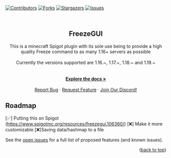 
[![Contributors][contributors-shield]][contributors-url]
[![Forks][forks-shield]][forks-url]
[![Stargazers][stars-shield]][stars-url]
[![Issues][issues-shield]][issues-url]

<br />
<div align="center">

<h2 align="center">FreezeGUI</h2>

  <p align="center">
    This is a minecraft Spigot plugin with its sole use being to provide a high quality Freeze command to as many 1.16+ servers as possible
    <br />
    <br />
    Currently the versions supported are 1.16.~, 1.17.~, 1.18.~ and 1.19.~ 
    <br />
    <br />
    <br />
    <a href="https://github.com/Chopkeys/FreezeGUI"><strong>Explore the docs »</strong></a>
    <br />
    <br />
    <a href="https://github.com/Chopkeys/FreezeGUI/issues">Report Bug</a>
    ·
    <a href="https://github.com/Chopkeys/FreezeGUI/issues">Request Feature</a>
    ·
    <a href="https://discord.gg/gKKq3TJagg">Join Our Discord!</a>
  </p>
</div>

## Roadmap

[✅] Putting this on Spigot (https://www.spigotmc.org/resources/freezegui.106360/)
[❌] Make it more customizable
[❌]Saving data/hashmap to a file

See the [open issues](https://github.com/Chopkeys/FreezeGUI/issues) for a full list of proposed features (and known issues).

<p align="right">(<a href="#readme-top">back to top</a>)</p>


[contributors-shield]: https://img.shields.io/github/contributors/Chopkeys/FreezeGUI.svg?style=for-the-badge
[contributors-url]: https://github.com/Chopkeys/FreezeGUI/graphs/contributors
[forks-shield]: https://img.shields.io/github/forks/Chopkeys/FreezeGUI.svg?style=for-the-badge
[forks-url]: https://github.com/github_username/repo_name/network/members
[stars-shield]: https://img.shields.io/github/stars/Chopkeys/FreezeGUI.svg?style=for-the-badge
[stars-url]: https://github.com/github_username/repo_name/stargazers
[issues-shield]: https://img.shields.io/github/issues/Chopkeys/FreezeGUI.svg?style=for-the-badge
[issues-url]: https://github.com/Chopkeys/FreezeGUI/issues
